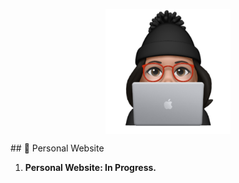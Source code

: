 <p align="center"><img align="center" src="https://github.com/gelicamarie/gelicamarie.github.io/blob/main/src/content/Animoji.png" width="200" height="200"></p>
## 👾 Personal Website

1.  **Personal Website: In Progress.**
